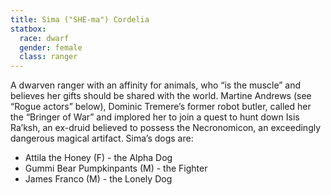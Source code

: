 ```yaml
---
title: Sima ("SHE-ma") Cordelia
statbox:
  race: dwarf
  gender: female
  class: ranger
---
```


A dwarven ranger with an affinity for animals, who “is the muscle” and believes her gifts should be shared with the world. Martine Andrews (see “Rogue actors” below), Dominic Tremere’s former robot butler, called her the “Bringer of War” and implored her to join a quest to hunt down Isis Ra’ksh, an ex-druid believed to possess the Necronomicon, an exceedingly dangerous magical artifact. Sima’s dogs are:
* Attila the Honey (F) - the Alpha Dog
* Gummi Bear Pumpkinpants (M) - the Fighter
* James Franco (M) - the Lonely Dog

